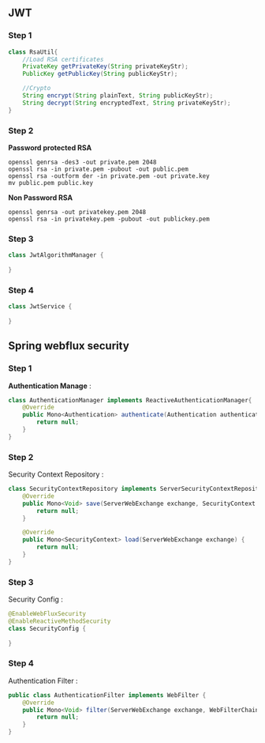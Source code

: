 
## JWT
### Step 1
```java
class RsaUtil{
    //Load RSA certificates
    PrivateKey getPrivateKey(String privateKeyStr);
    PublicKey getPublicKey(String publicKeyStr);

    //Crypto
    String encrypt(String plainText, String publicKeyStr);
    String decrypt(String encryptedText, String privateKeyStr);
}
```
### Step 2
**Password protected RSA**
```shell
openssl genrsa -des3 -out private.pem 2048
openssl rsa -in private.pem -pubout -out public.pem
openssl rsa -outform der -in private.pem -out private.key
mv public.pem public.key
```
**Non Password RSA**

```shell
openssl genrsa -out privatekey.pem 2048
openssl rsa -in privatekey.pem -pubout -out publickey.pem
```

### Step 3
```java
class JwtAlgorithmManager {
    
}
```

### Step 4
```java
class JwtService {
    
}
```

## Spring webflux security
### Step 1
**Authentication Manage** : 
```java
class AuthenticationManager implements ReactiveAuthenticationManager{
    @Override
    public Mono<Authentication> authenticate(Authentication authentication) {
        return null;
    }
}
```

### Step 2
Security Context Repository : 
```java
class SecurityContextRepository implements ServerSecurityContextRepository{
    @Override
    public Mono<Void> save(ServerWebExchange exchange, SecurityContext context) {
        return null;
    }

    @Override
    public Mono<SecurityContext> load(ServerWebExchange exchange) {
        return null;
    }
}
```

### Step 3
Security Config : 
```java
@EnableWebFluxSecurity
@EnableReactiveMethodSecurity
class SecurityConfig {
    
}
```

### Step 4
Authentication Filter : 
```java
public class AuthenticationFilter implements WebFilter {
    @Override
    public Mono<Void> filter(ServerWebExchange exchange, WebFilterChain chain) {
        return null;
    }
}
```